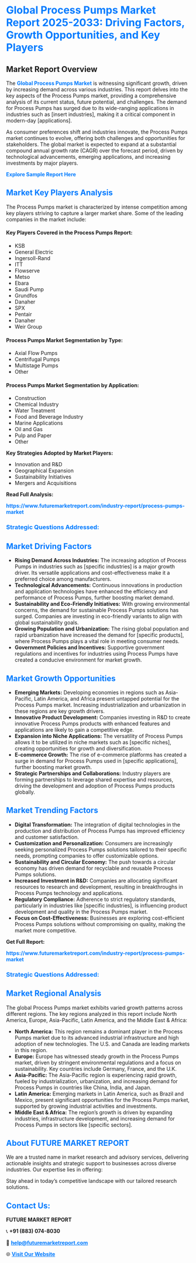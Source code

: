 <h1 style="color: #007BFF;">Global Process Pumps Market Report 2025-2033: Driving Factors, Growth Opportunities, and Key Players</h1>

<section id="overview">
<h2>Market Report Overview</h2>
<p>The <a href="https://www.futuremarketreport.com/industry-report/process-pumps-market" style="color: #007BFF; text-decoration: none;"><strong>Global Process Pumps Market</strong></a> is witnessing significant growth, driven by increasing demand across various industries. This report delves into the key aspects of the Process Pumps market, providing a comprehensive analysis of its current status, future potential, and challenges. The demand for Process Pumps has surged due to its wide-ranging applications in industries such as [insert industries], making it a critical component in modern-day [applications].</p>
<p>As consumer preferences shift and industries innovate, the Process Pumps market continues to evolve, offering both challenges and opportunities for stakeholders. The global market is expected to expand at a substantial compound annual growth rate (CAGR) over the forecast period, driven by technological advancements, emerging applications, and increasing investments by major players.</p>
</section>

<section id="overview">
<p><a href="https://www.futuremarketreport.com/request-sample/reportId=91776" style="color: #007BFF; text-decoration: none;"><strong>Explore Sample Report Here</strong></a></p>
</section>

<section id="key-players">
<h2 style="color: #007BFF;">Market Key Players Analysis</h2>
<p>The Process Pumps market is characterized by intense competition among key players striving to capture a larger market share. Some of the leading companies in the market include:</p>
<h4>Key Players Covered in the Process Pumps Report:</h4>
<ul><li>KSB</li><li>General Electric</li><li>Ingersoll-Rand</li><li>ITT</li><li>Flowserve</li><li>Metso</li><li>Ebara</li><li>Saudi Pump</li><li>Grundfos</li><li>Danaher</li><li>SPX</li><li>Pentair</li><li>Danaher</li><li>Weir Group</li></ul>
<h4>Process Pumps Market Segmentation by Type:</h4>
<ul><li>Axial Flow Pumps</li><li>Centrifugal Pumps</li><li>Multistage Pumps</li><li>Other</li></ul>

<h4>Process Pumps Market Segmentation by Application:</h4>
<ul><li>Construction</li><li>Chemical Industry</li><li>Water Treatment</li><li>Food and Beverage Industry</li><li>Marine Applications</li><li>Oil and Gas</li><li>Pulp and Paper</li><li>Other</li></ul>
<p><strong>Key Strategies Adopted by Market Players:</strong></p>
<ul>
<li>Innovation and R&D</li>
<li>Geographical Expansion</li>
<li>Sustainability Initiatives</li>
<li>Mergers and Acquisitions</li>
</ul>
</section>

<section>
<p><strong>Read Full Analysis: </strong></p><a href="https://www.futuremarketreport.com/industry-report/process-pumps-market" style="color: #007BFF; text-decoration: none;"><strong>https://www.futuremarketreport.com/industry-report/process-pumps-market</strong></a>
<h3 style="color: #007BFF;">Strategic Questions Addressed:</h3>
</section>

<section id="driving-factors">
<h2 style="color: #007BFF;">Market Driving Factors</h2>
<ul>
<li><strong>Rising Demand Across Industries:</strong> The increasing adoption of Process Pumps in industries such as [specific industries] is a major growth driver. Its versatile applications and cost-effectiveness make it a preferred choice among manufacturers.</li>
<li><strong>Technological Advancements:</strong> Continuous innovations in production and application technologies have enhanced the efficiency and performance of Process Pumps, further boosting market demand.</li>
<li><strong>Sustainability and Eco-Friendly Initiatives:</strong> With growing environmental concerns, the demand for sustainable Process Pumps solutions has surged. Companies are investing in eco-friendly variants to align with global sustainability goals.</li>
<li><strong>Growing Population and Urbanization:</strong> The rising global population and rapid urbanization have increased the demand for [specific products], where Process Pumps plays a vital role in meeting consumer needs.</li>
<li><strong>Government Policies and Incentives:</strong> Supportive government regulations and incentives for industries using Process Pumps have created a conducive environment for market growth.</li>
</ul>
</section>

<section id="growth-opportunities">
<h2 style="color: #007BFF;">Market Growth Opportunities</h2>
<ul>
<li><strong>Emerging Markets:</strong> Developing economies in regions such as Asia-Pacific, Latin America, and Africa present untapped potential for the Process Pumps market. Increasing industrialization and urbanization in these regions are key growth drivers.</li>
<li><strong>Innovative Product Development:</strong> Companies investing in R&D to create innovative Process Pumps products with enhanced features and applications are likely to gain a competitive edge.</li>
<li><strong>Expansion into Niche Applications:</strong> The versatility of Process Pumps allows it to be utilized in niche markets such as [specific niches], creating opportunities for growth and diversification.</li>
<li><strong>E-commerce Growth:</strong> The rise of e-commerce platforms has created a surge in demand for Process Pumps used in [specific applications], further boosting market growth.</li>
<li><strong>Strategic Partnerships and Collaborations:</strong> Industry players are forming partnerships to leverage shared expertise and resources, driving the development and adoption of Process Pumps products globally.</li>
</ul>
</section>

<section id="trending-factors">
<h2 style="color: #007BFF;">Market Trending Factors</h2>
<ul>
<li><strong>Digital Transformation:</strong> The integration of digital technologies in the production and distribution of Process Pumps has improved efficiency and customer satisfaction.</li>
<li><strong>Customization and Personalization:</strong> Consumers are increasingly seeking personalized Process Pumps solutions tailored to their specific needs, prompting companies to offer customizable options.</li>
<li><strong>Sustainability and Circular Economy:</strong> The push towards a circular economy has driven demand for recyclable and reusable Process Pumps solutions.</li>
<li><strong>Increased Investment in R&D:</strong> Companies are allocating significant resources to research and development, resulting in breakthroughs in Process Pumps technology and applications.</li>
<li><strong>Regulatory Compliance:</strong> Adherence to strict regulatory standards, particularly in industries like [specific industries], is influencing product development and quality in the Process Pumps market.</li>
<li><strong>Focus on Cost-Effectiveness:</strong> Businesses are exploring cost-efficient Process Pumps solutions without compromising on quality, making the market more competitive.</li>
</ul>
</section>

<section>
<p><strong>Get Full Report: </strong></p><a href="https://www.futuremarketreport.com/industry-report/process-pumps-market" style="color: #007BFF; text-decoration: none;"><strong>https://www.futuremarketreport.com/industry-report/process-pumps-market</strong></a>
<h3 style="color: #007BFF;">Strategic Questions Addressed:</h3>
</section>


<section id="regional-analysis">
<h2 style="color: #007BFF;">Market Regional Analysis</h2>
<p>The global Process Pumps market exhibits varied growth patterns across different regions. The key regions analyzed in this report include North America, Europe, Asia-Pacific, Latin America, and the Middle East & Africa:</p>
<ul>
<li><strong>North America:</strong> This region remains a dominant player in the Process Pumps market due to its advanced industrial infrastructure and high adoption of new technologies. The U.S. and Canada are leading markets in this region.</li>
<li><strong>Europe:</strong> Europe has witnessed steady growth in the Process Pumps market, driven by stringent environmental regulations and a focus on sustainability. Key countries include Germany, France, and the U.K.</li>
<li><strong>Asia-Pacific:</strong> The Asia-Pacific region is experiencing rapid growth, fueled by industrialization, urbanization, and increasing demand for Process Pumps in countries like China, India, and Japan.</li>
<li><strong>Latin America:</strong> Emerging markets in Latin America, such as Brazil and Mexico, present significant opportunities for the Process Pumps market, supported by growing industrial activities and investments.</li>
<li><strong>Middle East & Africa:</strong> The region’s growth is driven by expanding industries, infrastructure development, and increasing demand for Process Pumps in sectors like [specific sectors].</li>
</ul>
</section>

<footer>
<h2 style="color: #007BFF;">About FUTURE MARKET REPORT</h2>
<p>We are a trusted name in market research and advisory services, delivering actionable insights and strategic support to businesses across diverse industries. Our expertise lies in offering:</p>

<p>Stay ahead in today’s competitive landscape with our tailored research solutions.</p>

<h2 style="color: #007BFF;">Contact Us:</h2>
<p><strong>FUTURE MARKET REPORT</strong></p>
<p>📞 <strong>+91 (883) 074-8030</strong></p>
<p>📧 <strong><a href="mailto:help@futuremarketreport.com" style="color: #007BFF;">help@futuremarketreport.com</a></strong></p>
<p>🌐 <strong><a href="https://www.futuremarketreport.com/" style="color: #007BFF;">Visit Our Website</a></strong></p>
</footer>